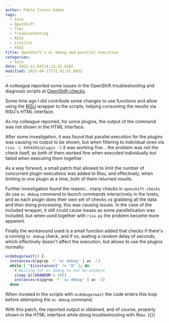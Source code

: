 ```yaml
---
author: Pablo Iranzo Gómez
tags:
  - tech
  - OpenShift
  - Tips
  - Troubleshooting
  - RISU
  - Citellus
  - FOSS
title: OpenShift's oc debug and parallel execution
categories:
  - tech
date: 2022-11-03T14:13:32.418Z
modified: 2023-04-17T21:42:55.683Z
---
```


A colleague reported some issues in the OpenShift troubleshooting and diagnosis scripts at [OpenShift-checks](https://github.com/RHsyseng/openshift-checks/).

Some time ago I did contribute some changes to use functions and allow using the [RISU](https://github.com/risuorg/risu) wrapper to the scripts, helping consuming the results via RISU's HTML interface.

As my colleague reported, for some plugins, the output of the command was not shown in the HTML Interface.

After some investigation, it was found that parallel execution for the plugins was causing no output to be shown, but when filtering to individual ones via `risu -i XXXXXXX/plugin -l` it was working fine... the problem was not the check itself, as both of them worked fine when executed individually but failed when executing them together.

As a way forward, a small patch that allowed to limit the number of concurrent plugin executions was added to Risu, and effectively, when limiting to one plugin at a time, both of them returned results.

Further investigation found the reason... many checks in `openshift-checks` do use `oc debug` command to launch commands interactively in the hosts, and as each plugin does their own set of checks vs grabbing all the data and then doing processing, this was causing issues. In the case of the included wrapper, it still could cause issues as some parallelization was included, but when used together with `risu.py` the problem became more apparent.

Finally the workaround used is a small function added that checks if there's a running `oc debug` check, and if so, waiting a random delay of seconds, which effectively doesn't affect the execution, but allows to use the plugins normally:

```sh
ocdebugorwait() {
  instances=$(pgrep -f 'oc debug' | wc -l)
  while [ "${instances}" != "0" ]; do
    # Waiting for oc debug to not be anymore
    sleep $(($RANDOM % 10))
    instances=$(pgrep -f 'oc debug' | wc -l)
  done
```

When invoked in the scripts with `ocdebugorwait` the code enters this loop before attempting the `oc debug` command.

With this patch, the reported output is obtained, and of course, properly shown in the HTML interface while doing troubleshooting with Risu.
{{<enjoy>}}
